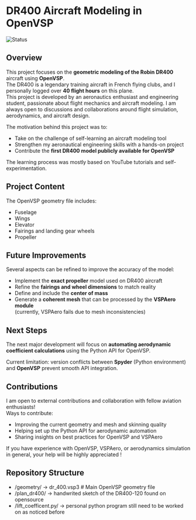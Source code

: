 # DR400 Aircraft Modeling in OpenVSP

![Status](https://img.shields.io/badge/status-in%20progress-yellow)

## Overview
This project focuses on the **geometric modeling of the Robin DR400** aircraft using **OpenVSP**.  
The DR400 is a legendary training aircraft in French flying clubs, and I personally logged over **40 flight hours** on this plane.  
This project is developed by an aeronautics enthusiast and engineering student, passionate about flight mechanics and aircraft modeling.
I am always open to discussions and collaborations around flight simulation, aerodynamics, and aircraft design.

The motivation behind this project was to:
- Take on the challenge of self-learning an aircraft modeling tool  
- Strengthen my aeronautical engineering skills with a hands-on project  
- Contribute the **first DR400 model publicly available for OpenVSP**  

The learning process was mostly based on YouTube tutorials and self-experimentation.



##  Project Content
The OpenVSP geometry file includes:
- Fuselage  
- Wings  
- Elevator 
- Fairings and landing gear wheels  
- Propeller  

##  Future Improvements
Several aspects can be refined to improve the accuracy of the model:
- Implement the **exact propeller** model used on DR400 aircraft  
- Refine the **fairings and wheel dimensions** to match reality  
- Define and include the **center of mass**  
- Generate a **coherent mesh** that can be processed by the **VSPAero module**  
  (currently, VSPAero fails due to mesh inconsistencies)  



##  Next Steps
The next major development will focus on **automating aerodynamic coefficient calculations** using the Python API for OpenVSP.  

Current limitation: version conflicts between **Spyder** (Python environment) and **OpenVSP** prevent smooth API integration.  



##  Contributions
I am open to external contributions and collaboration with fellow aviation enthusiasts!  
Ways to contribute:
- Improving the current geometry and mesh and skinning quality  
- Helping set up the Python API for aerodynamic automation  
- Sharing insights on best practices for OpenVSP and VSPAero  

If you have experience with OpenVSP, VSPAero, or aerodynamics simulation in general, your help will be highly appreciated !



##  Repository Structure  
- /geometry/ → dr_400.vsp3 # Main OpenVSP geometry file
- /plan_dr400/ → handwrited sketch of the DR400-120 found on opensource
- /lift_coefficent.py/ → personal python program still need to be worked on as noticed before

